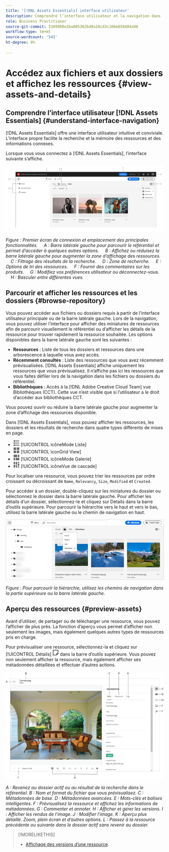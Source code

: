 ```yaml
---
title: '[!DNL Assets Essentials] interface utilisateur'
description: Comprendre l’interface utilisateur et la navigation dans  [!DNL Assets Essentials].
role: Business Practitioner
source-git-commit: 3389908e3ba085362b48a18cd3c106e658484a96
workflow-type: tm+mt
source-wordcount: '543'
ht-degree: 0%

---
```



# Accédez aux fichiers et aux dossiers et affichez les ressources {#view-assets-and-details}

<!-- TBD: Give screenshots of all views with many assets. Zoom out to showcase how the thumbnails/tiles flow on the UI in different views. -->

<!-- TBD: The options in left sidebar may change. Shared with me and Shared by me are missing for now. Update this section as UI is updated. -->

## Comprendre l’interface utilisateur [!DNL Assets Essentials] {#understand-interface-navigation}

[!DNL Assets Essentials] offre une interface utilisateur intuitive et conviviale. L’interface propre facilite la recherche et la mémoire des ressources et des informations connexes.

Lorsque vous vous connectez à [!DNL Assets Essentials], l’interface suivante s’affiche.

<!-- TBD: Update this screenshot. Remove top bar. Remove 2 labels from top bar. -->

![[!DNL Assets Essentials] interface utilisateur](assets/essentials-interface1.png)

*Figure : Premier écran de connexion et emplacement des principales fonctionnalités.*
     *A : Barre latérale gauche pour parcourir le référentiel et permet d’accéder à quelques autres options.*
     *B : Affichez ou réduisez la barre latérale gauche pour augmenter la zone d’affichage des ressources.*
     *C : Filtrage des résultats de la recherche.*
     *D : Zone de recherche.*
     *E : Options de tri des ressources.*
     *F : Fournir des commentaires sur les produits.*
     *G : Modifiez vos préférences utilisateur ou déconnectez-vous.*
     *H : Basculer entre différentes vues.*

<!-- TBD: Need an embedded video here with narration. It has to be hosted on MPC to be embeddable. -->

## Parcourir et afficher les ressources et les dossiers {#browse-repository}

Vous pouvez accéder aux fichiers ou dossiers requis à partir de l’interface utilisateur principale ou de la barre latérale gauche. Lors de la navigation, vous pouvez utiliser l’interface pour afficher des miniatures de ressources afin de parcourir visuellement le référentiel ou d’afficher les détails de la ressource pour trouver rapidement la ressource souhaitée. Les options disponibles dans la barre latérale gauche sont les suivantes :

* **Ressources** : Liste de tous les dossiers et ressources dans une arborescence à laquelle vous avez accès.
* **Récemment consultés** : Liste des ressources que vous avez récemment prévisualisées. [!DNL Assets Essentials] affiche uniquement les ressources que vous prévisualisez. Il n’affiche pas ici les ressources que vous faites défiler lors de la navigation dans les fichiers ou dossiers du référentiel.
* **Bibliothèques** : Accès à la  [!DNL Adobe Creative Cloud Team] vue Bibliothèques (CCT). Cette vue n’est visible que si l’utilisateur a le droit d’accéder aux bibliothèques CCT.

<!-- TBD: My Work Space shows task inbox and it is not visible on AEM Cloud Demos as of now. It is the source of truth server hence not documenting My Work Space option for now.
-->

Vous pouvez ouvrir ou réduire la barre latérale gauche pour augmenter la zone d’affichage des ressources disponible.

Dans [!DNL Assets Essentials], vous pouvez afficher les ressources, les dossiers et les résultats de recherche dans quatre types différents de mises en page.

* ![mode Liste ](assets/do-not-localize/list-view.png) [!UICONTROL icôneMode Liste]
* ![mode Grille ](assets/do-not-localize/grid-view.png) [!UICONTROL iconGrid View]
* ![vue de galerie ](assets/do-not-localize/gallery-view.png) [!UICONTROL icôneMode Galerie]
* ![vue de cascade ](assets/do-not-localize/waterfall-view.png) [!UICONTROL icôneVue de cascade]

Pour localiser une ressource, vous pouvez trier les ressources par ordre croissant ou décroissant de `Name`, `Relevancy`, `Size`, `Modified` et `Created`.

Pour accéder à un dossier, double-cliquez sur les miniatures du dossier ou sélectionnez le dossier dans la barre latérale gauche. Pour afficher les détails d’un dossier, sélectionnez-le et cliquez sur Détails dans la barre d’outils supérieure. Pour parcourir la hiérarchie vers le haut et vers le bas, utilisez la barre latérale gauche ou le chemin de navigation en haut.

![Parcourir les dossiers](assets/browsing-folders.png)

*Figure : Pour parcourir la hiérarchie, utilisez les chemins de navigation dans la partie supérieure ou la barre latérale gauche.*

## Aperçu des ressources {#preview-assets}

Avant d’utiliser, de partager ou de télécharger une ressource, vous pouvez l’afficher de plus près. La fonction d’aperçu vous permet d’afficher non seulement les images, mais également quelques autres types de ressources pris en charge.

Pour prévisualiser une ressource, sélectionnez-la et cliquez sur [!UICONTROL Détails] ![icône de détails](assets/do-not-localize/edit-in-icon.png) dans la barre d’outils supérieure. Vous pouvez non seulement afficher la ressource, mais également afficher ses métadonnées détaillées et effectuer d’autres actions.

![Aperçu d’une ressource](assets/preview-asset.png)

*A : Revenez au dossier actif ou au résultat de la recherche dans le référentiel.*
*B : Nom et format du fichier que vous prévisualisez.*
*C : Métadonnées de base.*
*D : Métadonnées avancées.*
*E : Mots-clés et balises intelligentes.*
*F : Prévisualisez la ressource et affichez les informations de métadonnées.*
*G : Commenter et annoter.*
*H : Afficher et gérer les versions.*
*I : Afficher les rendus de l’image.*
*J : Modifier l’image.*
*K : Aperçu plus détaillé. Zoom, plein écran et d’autres options.*
*L : Passez à la ressource précédente ou suivante dans le dossier actif sans revenir au dossier.*

<!-- TBD: Describe the options.

Explicitly previewed assets are displayed as recently viewed assets. Give screenshot of this.
Other use cases after previewing.

-->

>[!MORELIKETHIS]
>
>* [Affichage des versions d’une ressource](/help/manage-organize.md#view-versions).

